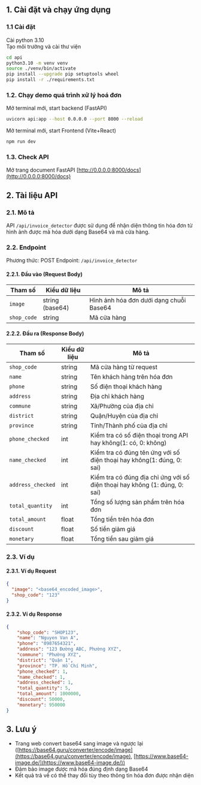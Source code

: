 ## 1. Cài đặt và chạy ứng dụng

### 1.1 Cài đặt 
Cài python 3.10  
Tạo môi trường và cài thư viện
``` bash
cd api
python3.10 -m venv venv
source ./venv/bin/activate
pip install --upgrade pip setuptools wheel
pip install -r ./requirements.txt
```

### 1.2. Chạy demo quá trình xử lý hoá đơn
Mở terminal mới, start backend (FastAPI)
``` bash
uvicorn api:app --host 0.0.0.0 --port 8000 --reload
```
Mở terminal mới, start Frontend (Vite+React)
```bash
npm run dev
```

### 1.3. Check API 
Mở trang document FastAPI [http://0.0.0.0:8000/docs](http://0.0.0.0:8000/docs)

## 2. Tài liệu API

### 2.1. Mô tả
API `/api/invoice_detector` được sử dụng để nhận diện thông tin hóa đơn từ hình ảnh được mã hóa dưới dạng Base64 và mã cửa hàng.

### 2.2. Endpoint
Phương thức: POST 
Endpoint: `/api/invoice_detector`

#### 2.2.1. Đầu vào (Request Body)
| Tham số  | Kiểu dữ liệu   | Mô tả |
|------------|--------|-------------|
| `image`    | string (base64) | Hình ảnh hóa đơn dưới dạng chuỗi Base64 |
| `shop_code` | string | Mã cửa hàng |

#### 2.2.2. Đầu ra (Response Body)
| Tham số  | Kiểu dữ liệu   | Mô tả |
|------------|--------|-------------|
| `shop_code`    | string | Mã cửa hàng từ request |
| `name` | string | Tên khách hàng trên hóa đơn |
| `phone`    | string | Số điện thoại khách hàng |
| `address` | string | Địa chỉ khách hàng|
| `commune`    | string | Xã/Phường của địa chỉ |
| `district` | string | Quận/Huyện của địa chỉ |
| `province`    | string| Tỉnh/Thành phố của địa chỉ |
| `phone_checked` | int | Kiểm tra có số điện thoại trong API hay không(1: có, 0: không) |
| `name_checked`    | int | Kiểm tra có đúng tên ứng với số điện thoại hay không(1: đúng, 0: sai) |
| `address_checked` | int | Kiểm tra có đúng địa chỉ ứng với số điện thoại hay không (1: đúng, 0: sai) |
| `total_quantity`    | int  | Tổng số lượng sản phẩm trên hóa đơn |
| `total_amount` | float | Tổng tiền trên hóa đơn |
| `discount`    | float  | Số tiền giảm giá |
| `monetary` | float | Tổng tiền sau giảm giá |

### 2.3. Ví dụ
#### 2.3.1. Ví dụ Request
```json
{
  "image": "<base64_encoded_image>",
  "shop_code": "123"
}
```

#### 2.3.2. Ví dụ Response
```json
{
    "shop_code": "SHOP123",
    "name": "Nguyen Van A",
    "phone": "0987654321",
    "address": "123 Đường ABC, Phường XYZ",
    "commune": "Phường XYZ",
    "district": "Quận 1",
    "province": "TP. Hồ Chí Minh",
    "phone_checked": 1,
    "name_checked": 1,
    "address_checked": 1,
    "total_quantity": 5,
    "total_amount": 1000000,
    "discount": 50000,
    "monetary": 950000
}
```

## 3. Lưu ý
- Trang web convert base64 sang image và ngược lại ([https://base64.guru/converter/encode/image](https://base64.guru/converter/encode/image), [https://www.base64-image.de/](https://www.base64-image.de/))
- Đảm bảo image được mã hóa đúng định dạng Base64
- Kết quả trả về có thể thay đổi tùy theo thông tin hóa đơn được nhận diện